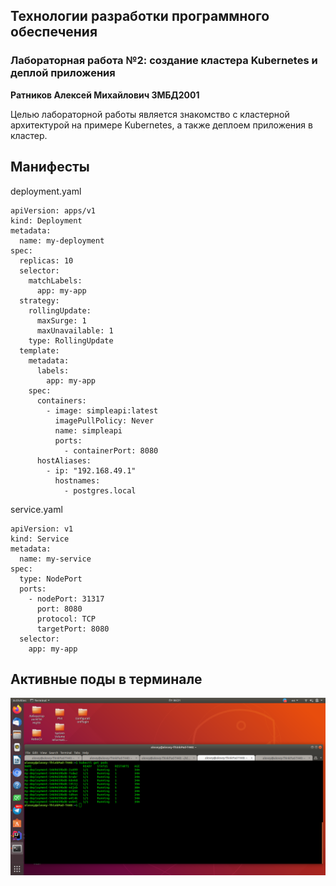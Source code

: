 ## Технологии разработки программного обеспечения

### Лабораторная работа №2: создание кластера Kubernetes и деплой приложения

**Ратников Алексей Михайлович 3МБД2001**

Целью лабораторной работы является знакомство с кластерной архитектурой на примере Kubernetes, 
а также деплоем приложения в кластер.

## Манифесты

deployment.yaml

```
apiVersion: apps/v1
kind: Deployment
metadata:
  name: my-deployment
spec:
  replicas: 10
  selector:
    matchLabels:
      app: my-app
  strategy:
    rollingUpdate:
      maxSurge: 1
      maxUnavailable: 1
    type: RollingUpdate
  template:
    metadata:
      labels:
        app: my-app
    spec:
      containers:
        - image: simpleapi:latest
          imagePullPolicy: Never
          name: simpleapi
          ports:
            - containerPort: 8080
      hostAliases:
        - ip: "192.168.49.1"
          hostnames:
            - postgres.local
```

service.yaml

```
apiVersion: v1
kind: Service
metadata:
  name: my-service
spec:
  type: NodePort
  ports:
    - nodePort: 31317
      port: 8080
      protocol: TCP
      targetPort: 8080
  selector:
    app: my-app
```
## Активные поды в терминале
![Image of pods](./markdown/terminal_cluster.png?raw=true)

##